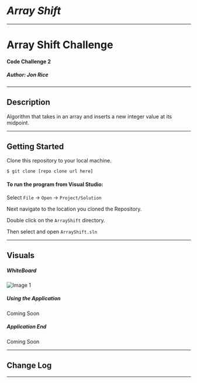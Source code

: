 # ***Array Shift***
------------------------------

# Array Shift Challenge
#### Code Challenge 2
##### *Author: Jon Rice*

------------------------------

## Description
Algorithm that takes in an array and inserts a new integer value at its midpoint. 

------------------------------

## Getting Started
Clone this repository to your local machine.
```
$ git clone [repo clone url here]
```
#### To run the program from Visual Studio:
Select ```File``` -> ```Open``` -> ```Project/Solution```

Next navigate to the location you cloned the Repository.

Double click on the ```ArrayShift``` directory.

Then select and open ```ArrayShift.sln```

------------------------------

## Visuals


##### WhiteBoard
![Image 1](https://via.placeholder.com/750x500)
##### Using the Application
Coming Soon
##### Application End
Coming Soon 

------------------------------

## Change Log


------------------------------

